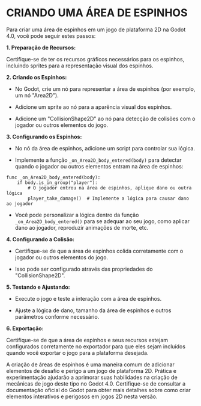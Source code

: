 # CRIANDO UMA ÁREA DE ESPINHOS
Para criar uma área de espinhos em um jogo de plataforma 2D na Godot 4.0, você pode seguir estes passos:

**1. Preparação de Recursos:**

Certifique-se de ter os recursos gráficos necessários para os espinhos, incluindo sprites para a representação visual dos espinhos.

**2. Criando os Espinhos:**

- No Godot, crie um nó para representar a área de espinhos (por exemplo, um nó "Area2D").

- Adicione um sprite ao nó para a aparência visual dos espinhos.

- Adicione um "CollisionShape2D" ao nó para detecção de colisões com o jogador ou outros elementos do jogo.

**3. Configurando os Espinhos:**

- No nó da área de espinhos, adicione um script para controlar sua lógica.

- Implemente a função `_on_Area2D_body_entered(body)` para detectar quando o jogador ou outros elementos entram na área de espinhos:

```gdscript
func _on_Area2D_body_entered(body):
    if body.is_in_group("player"):
        # O jogador entrou na área de espinhos, aplique dano ou outra lógica
        player_take_damage()  # Implemente a lógica para causar dano ao jogador
```

- Você pode personalizar a lógica dentro da função `_on_Area2D_body_entered()` para se adequar ao seu jogo, como aplicar dano ao jogador, reproduzir animações de morte, etc.

**4. Configurando a Colisão:**

- Certifique-se de que a área de espinhos colida corretamente com o jogador ou outros elementos do jogo.

- Isso pode ser configurado através das propriedades do "CollisionShape2D".

**5. Testando e Ajustando:**

- Execute o jogo e teste a interação com a área de espinhos.

- Ajuste a lógica de dano, tamanho da área de espinhos e outros parâmetros conforme necessário.

**6. Exportação:**

Certifique-se de que a área de espinhos e seus recursos estejam configurados corretamente no exportador para que eles sejam incluídos quando você exportar o jogo para a plataforma desejada.

A criação de áreas de espinhos é uma maneira comum de adicionar elementos de desafio e perigo a um jogo de plataforma 2D. Prática e experimentação ajudarão a aprimorar suas habilidades na criação de mecânicas de jogo deste tipo no Godot 4.0. Certifique-se de consultar a documentação oficial do Godot para obter mais detalhes sobre como criar elementos interativos e perigosos em jogos 2D nesta versão.